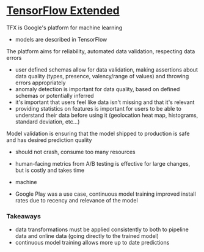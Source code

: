# [TensorFlow Extended](http://www.kdd.org/kdd2017/papers/view/tfx-a-tensorflow-based-production-scale-machine-learning-platform)
TFX is Google's platform for machine learning
- models are described in TensorFlow

The platform aims for reliability, automated data validation, respecting data errors
- user defined schemas allow for data validation, making assertions about data quality (types, presence, valency/range of values) and throwing errors appropriately
- anomaly detection is important for data quality, based on defined schemas or potentially inferred
- it's important that users feel like data isn't missing and that it's relevant
- providing statistics on features is important for users to be able to understand their data before using it (geolocation heat map, histograms, standard deviation, etc...)

Model validation is ensuring that the model shipped to production is safe and has desired prediction quality
- should not crash, consume too many resources
- human-facing metrics from A/B testing is effective for large changes, but is costly and takes time
- machine

- Google Play was a use case, continuous model training improved install rates due to recency and relevance of the model

### Takeaways
- data transformations must be applied consistently to both to pipeline data and online data (going directly to the trained model)
- continuous model training allows more up to date predictions
